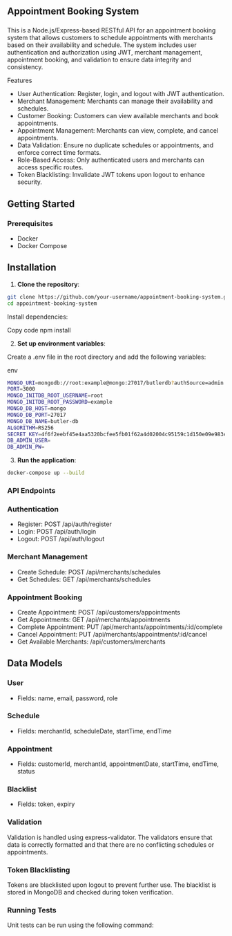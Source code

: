 ## Appointment Booking System

###

This is a Node.js/Express-based RESTful API for an appointment booking system that allows customers to schedule appointments with merchants based on their availability and schedule. The system includes user authentication and authorization using JWT, merchant management, appointment booking, and validation to ensure data integrity and consistency.

Features

- User Authentication: Register, login, and logout with JWT authentication.
- Merchant Management: Merchants can manage their availability and schedules.
- Customer Booking: Customers can view available merchants and book appointments.
- Appointment Management: Merchants can view, complete, and cancel appointments.
- Data Validation: Ensure no duplicate schedules or appointments, and enforce correct time formats.
- Role-Based Access: Only authenticated users and merchants can access specific routes.
- Token Blacklisting: Invalidate JWT tokens upon logout to enhance security.

## Getting Started

### Prerequisites

- Docker
- Docker Compose

## Installation

1. **Clone the repository**:

```bash
git clone https://github.com/your-username/appointment-booking-system.git
cd appointment-booking-system
```

Install dependencies:

Copy code
npm install

2. **Set up environment variables**:

Create a .env file in the root directory and add the following variables:

env

```bash
MONGO_URI=mongodb://root:example@mongo:27017/butlerdb?authSource=admin
PORT=3000
MONGO_INITDB_ROOT_USERNAME=root
MONGO_INITDB_ROOT_PASSWORD=example
MONGO_DB_HOST=mongo
MONGO_DB_PORT=27017
MONGO_DB_NAME=butler-db
ALGORITHM=RS256
SECRET_KEY=4f6f2eebf45e4aa5320bcfee5fb01f62a4d02004c95159c1d150e09e983eb119
DB_ADMIN_USER=
DB_ADMIN_PW=

```

3. **Run the application**:

```bash
docker-compose up --build
```

### API Endpoints

### Authentication

- Register: POST /api/auth/register
- Login: POST /api/auth/login
- Logout: POST /api/auth/logout

### Merchant Management

- Create Schedule: POST /api/merchants/schedules
- Get Schedules: GET /api/merchants/schedules

### Appointment Booking

- Create Appointment: POST /api/customers/appointments
- Get Appointments: GET /api/merchants/appointments
- Complete Appointment: PUT /api/merchants/appointments/:id/complete
- Cancel Appointment: PUT /api/merchants/appointments/:id/cancel
- Get Available Merchants: /api/customers/merchants

## Data Models

### User

- Fields: name, email, password, role

### Schedule

- Fields: merchantId, scheduleDate, startTime, endTime

### Appointment

- Fields: customerId, merchantId, appointmentDate, startTime, endTime, status

### Blacklist
- Fields: token, expiry

### Validation

Validation is handled using express-validator. The validators ensure that data is correctly formatted and that there are no conflicting schedules or appointments.

### Token Blacklisting

Tokens are blacklisted upon logout to prevent further use. The blacklist is stored in MongoDB and checked during token verification.

### Running Tests

Unit tests can be run using the following command:
